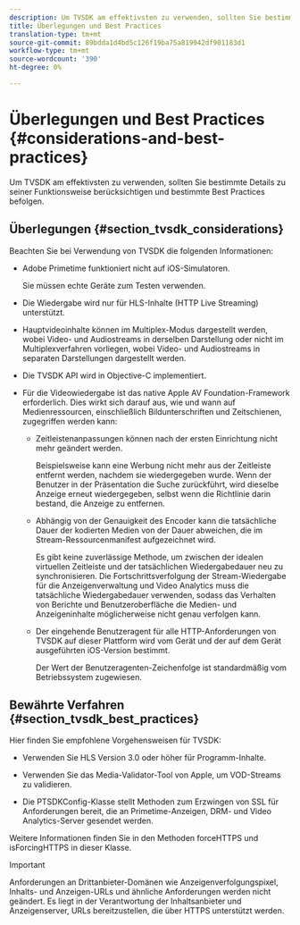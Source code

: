```yaml
---
description: Um TVSDK am effektivsten zu verwenden, sollten Sie bestimmte Details zu seiner Funktionsweise berücksichtigen und bestimmte Best Practices befolgen.
title: Überlegungen und Best Practices
translation-type: tm+mt
source-git-commit: 89bdda1d4bd5c126f19ba75a819942df901183d1
workflow-type: tm+mt
source-wordcount: '390'
ht-degree: 0%

---
```



# Überlegungen und Best Practices {#considerations-and-best-practices}

Um TVSDK am effektivsten zu verwenden, sollten Sie bestimmte Details zu seiner Funktionsweise berücksichtigen und bestimmte Best Practices befolgen.

## Überlegungen {#section_tvsdk_considerations}

Beachten Sie bei Verwendung von TVSDK die folgenden Informationen:

* Adobe Primetime funktioniert nicht auf iOS-Simulatoren.

   Sie müssen echte Geräte zum Testen verwenden.

* Die Wiedergabe wird nur für HLS-Inhalte (HTTP Live Streaming) unterstützt.

* Hauptvideoinhalte können im Multiplex-Modus dargestellt werden, wobei Video- und Audiostreams in derselben Darstellung oder nicht im Multiplexverfahren vorliegen, wobei Video- und Audiostreams in separaten Darstellungen dargestellt werden.

* Die TVSDK API wird in Objective-C implementiert.

* Für die Videowiedergabe ist das native Apple AV Foundation-Framework erforderlich. Dies wirkt sich darauf aus, wie und wann auf Medienressourcen, einschließlich Bildunterschriften und Zeitschienen, zugegriffen werden kann:

   * Zeitleistenanpassungen können nach der ersten Einrichtung nicht mehr geändert werden.

      Beispielsweise kann eine Werbung nicht mehr aus der Zeitleiste entfernt werden, nachdem sie wiedergegeben wurde. Wenn der Benutzer in der Präsentation die Suche zurückführt, wird dieselbe Anzeige erneut wiedergegeben, selbst wenn die Richtlinie darin bestand, die Anzeige zu entfernen.

   * Abhängig von der Genauigkeit des Encoder kann die tatsächliche Dauer der kodierten Medien von der Dauer abweichen, die im Stream-Ressourcenmanifest aufgezeichnet wird.

      Es gibt keine zuverlässige Methode, um zwischen der idealen virtuellen Zeitleiste und der tatsächlichen Wiedergabedauer neu zu synchronisieren. Die Fortschrittsverfolgung der Stream-Wiedergabe für die Anzeigenverwaltung und Video Analytics muss die tatsächliche Wiedergabedauer verwenden, sodass das Verhalten von Berichte und Benutzeroberfläche die Medien- und Anzeigeninhalte möglicherweise nicht genau verfolgen kann.

   * Der eingehende Benutzeragent für alle HTTP-Anforderungen von TVSDK auf dieser Plattform wird vom Gerät und der auf dem Gerät ausgeführten iOS-Version bestimmt.

      Der Wert der Benutzeragenten-Zeichenfolge ist standardmäßig vom Betriebssystem zugewiesen.

## Bewährte Verfahren {#section_tvsdk_best_practices}

Hier finden Sie empfohlene Vorgehensweisen für TVSDK:

* Verwenden Sie HLS Version 3.0 oder höher für Programm-Inhalte.

* Verwenden Sie das Media-Validator-Tool von Apple, um VOD-Streams zu validieren.

* Die PTSDKConfig-Klasse stellt Methoden zum Erzwingen von SSL für Anforderungen bereit, die an Primetime-Anzeigen, DRM- und Video Analytics-Server gesendet werden.

Weitere Informationen finden Sie in den Methoden forceHTTPS und isForcingHTTPS in dieser Klasse.

>[!IMPORTANT]
>
>Anforderungen an Drittanbieter-Domänen wie Anzeigenverfolgungspixel, Inhalts- und Anzeigen-URLs und ähnliche Anforderungen werden nicht geändert. Es liegt in der Verantwortung der Inhaltsanbieter und Anzeigenserver, URLs bereitzustellen, die über HTTPS unterstützt werden.

